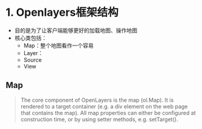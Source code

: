 # 1. Openlayers框架结构
- 目的是为了让客户端能够更好的加载地图、操作地图
- 核心类包括：
    - Map：整个地图看作一个容易
    - Layer：
    - Source
    - View
## Map
> The core component of OpenLayers is the map (ol.Map). It is rendered to a target container (e.g. a div element on the web page that contains the map). All map properties can either be configured at construction time, or by using setter methods, e.g. setTarget().

